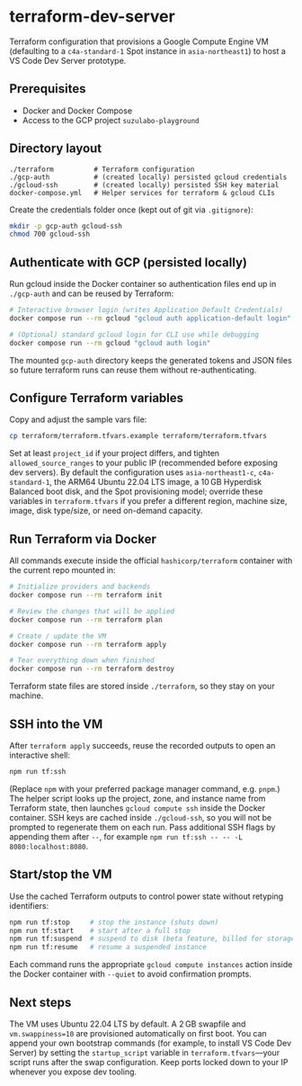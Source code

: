 # terraform-dev-server

Terraform configuration that provisions a Google Compute Engine VM (defaulting to a `c4a-standard-1` Spot instance in `asia-northeast1`) to host a VS Code Dev Server prototype.

## Prerequisites

- Docker and Docker Compose
- Access to the GCP project `suzulabo-playground`

## Directory layout

```
./terraform          # Terraform configuration
./gcp-auth           # (created locally) persisted gcloud credentials
./gcloud-ssh         # (created locally) persisted SSH key material
docker-compose.yml   # Helper services for terraform & gcloud CLIs
```

Create the credentials folder once (kept out of git via `.gitignore`):

```bash
mkdir -p gcp-auth gcloud-ssh
chmod 700 gcloud-ssh
```

## Authenticate with GCP (persisted locally)

Run gcloud inside the Docker container so authentication files end up in `./gcp-auth` and can be reused by Terraform:

```bash
# Interactive browser login (writes Application Default Credentials)
docker compose run --rm gcloud "gcloud auth application-default login"

# (Optional) standard gcloud login for CLI use while debugging
docker compose run --rm gcloud "gcloud auth login"
```

The mounted `gcp-auth` directory keeps the generated tokens and JSON files so future terraform runs can reuse them without re-authenticating.

## Configure Terraform variables

Copy and adjust the sample vars file:

```bash
cp terraform/terraform.tfvars.example terraform/terraform.tfvars
```

Set at least `project_id` if your project differs, and tighten `allowed_source_ranges` to your public IP (recommended before exposing dev servers). By default the configuration uses `asia-northeast1-c`, `c4a-standard-1`, the ARM64 Ubuntu 22.04 LTS image, a 10 GB Hyperdisk Balanced boot disk, and the Spot provisioning model; override these variables in `terraform.tfvars` if you prefer a different region, machine size, image, disk type/size, or need on-demand capacity.

## Run Terraform via Docker

All commands execute inside the official `hashicorp/terraform` container with the current repo mounted in:

```bash
# Initialize providers and backends
docker compose run --rm terraform init

# Review the changes that will be applied
docker compose run --rm terraform plan

# Create / update the VM
docker compose run --rm terraform apply

# Tear everything down when finished
docker compose run --rm terraform destroy
```

Terraform state files are stored inside `./terraform`, so they stay on your machine.

## SSH into the VM

After `terraform apply` succeeds, reuse the recorded outputs to open an interactive shell:

```bash
npm run tf:ssh
```

(Replace `npm` with your preferred package manager command, e.g. `pnpm`.) The helper script looks up the project, zone, and instance name from Terraform state, then launches `gcloud compute ssh` inside the Docker container.
SSH keys are cached inside `./gcloud-ssh`, so you will not be prompted to regenerate them on each run.
Pass additional SSH flags by appending them after `--`, for example `npm run tf:ssh -- -- -L 8080:localhost:8080`.

## Start/stop the VM

Use the cached Terraform outputs to control power state without retyping identifiers:

```bash
npm run tf:stop     # stop the instance (shuts down)
npm run tf:start    # start after a full stop
npm run tf:suspend  # suspend to disk (beta feature, billed for storage only)
npm run tf:resume   # resume a suspended instance
```

Each command runs the appropriate `gcloud compute instances` action inside the Docker container with `--quiet` to avoid confirmation prompts.

## Next steps

The VM uses Ubuntu 22.04 LTS by default. A 2 GB swapfile and `vm.swappiness=10` are provisioned automatically on first boot. You can append your own bootstrap commands (for example, to install VS Code Dev Server) by setting the `startup_script` variable in `terraform.tfvars`—your script runs after the swap configuration. Keep ports locked down to your IP whenever you expose dev tooling.

